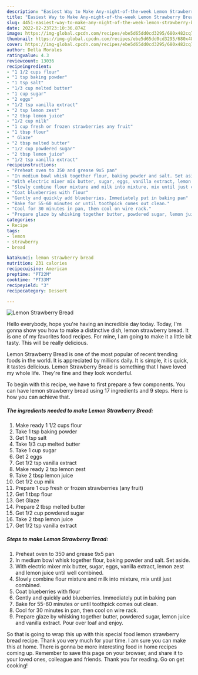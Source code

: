 ```yaml
---
description: "Easiest Way to Make Any-night-of-the-week Lemon Strawberry Bread"
title: "Easiest Way to Make Any-night-of-the-week Lemon Strawberry Bread"
slug: 4451-easiest-way-to-make-any-night-of-the-week-lemon-strawberry-bread
date: 2022-02-23T23:10:36.874Z
image: https://img-global.cpcdn.com/recipes/ebe5d65dd0cd3295/680x482cq70/lemon-strawberry-bread-recipe-main-photo.jpg
thumbnail: https://img-global.cpcdn.com/recipes/ebe5d65dd0cd3295/680x482cq70/lemon-strawberry-bread-recipe-main-photo.jpg
cover: https://img-global.cpcdn.com/recipes/ebe5d65dd0cd3295/680x482cq70/lemon-strawberry-bread-recipe-main-photo.jpg
author: Della Morales
ratingvalue: 4.3
reviewcount: 13036
recipeingredient:
- "1 1/2 cups flour"
- "1 tsp baking powder"
- "1 tsp salt"
- "1/3 cup melted butter"
- "1 cup sugar"
- "2 eggs"
- "1/2 tsp vanilla extract"
- "2 tsp lemon zest"
- "2 tbsp lemon juice"
- "1/2 cup milk"
- "1 cup fresh or frozen strawberries any fruit"
- "1 tbsp flour"
- " Glaze"
- "2 tbsp melted butter"
- "1/2 cup powdered sugar"
- "2 tbsp lemon juice"
- "1/2 tsp vanilla extract"
recipeinstructions:
- "Preheat oven to 350 and grease 9x5 pan"
- "In medium bowl whisk together flour, baking powder and salt. Set aside."
- "With electric mixer mix butter, sugar, eggs, vanilla extract, lemon zest and lemon juice until well combined."
- "Slowly combine flour mixture and milk into mixture, mix until just combined."
- "Coat blueberries with flour"
- "Gently and quickly add blueberries. Immediately put in baking pan"
- "Bake for 55-60 minutes or until toothpick comes out clean."
- "Cool for 30 minutes in pan, then cool on wire rack."
- "Prepare glaze by whisking together butter, powdered sugar, lemon juice and vanilla extract. Pour over loaf and enjoy."
categories:
- Recipe
tags:
- lemon
- strawberry
- bread

katakunci: lemon strawberry bread 
nutrition: 231 calories
recipecuisine: American
preptime: "PT22M"
cooktime: "PT33M"
recipeyield: "3"
recipecategory: Dessert

---
```



![Lemon Strawberry Bread](https://img-global.cpcdn.com/recipes/ebe5d65dd0cd3295/680x482cq70/lemon-strawberry-bread-recipe-main-photo.jpg)

Hello everybody, hope you're having an incredible day today. Today, I'm gonna show you how to make a distinctive dish, lemon strawberry bread. It is one of my favorites food recipes. For mine, I am going to make it a little bit tasty. This will be really delicious.

Lemon Strawberry Bread is one of the most popular of recent trending foods in the world. It is appreciated by millions daily. It is simple, it is quick, it tastes delicious. Lemon Strawberry Bread is something that I have loved my whole life. They're fine and they look wonderful.




To begin with this recipe, we have to first prepare a few components. You can have lemon strawberry bread using 17 ingredients and 9 steps. Here is how you can achieve that.

<!--inarticleads1-->

##### The ingredients needed to make Lemon Strawberry Bread:

1. Make ready 1 1/2 cups flour
1. Take 1 tsp baking powder
1. Get 1 tsp salt
1. Take 1/3 cup melted butter
1. Take 1 cup sugar
1. Get 2 eggs
1. Get 1/2 tsp vanilla extract
1. Make ready 2 tsp lemon zest
1. Take 2 tbsp lemon juice
1. Get 1/2 cup milk
1. Prepare 1 cup fresh or frozen strawberries (any fruit)
1. Get 1 tbsp flour
1. Get  Glaze
1. Prepare 2 tbsp melted butter
1. Get 1/2 cup powdered sugar
1. Take 2 tbsp lemon juice
1. Get 1/2 tsp vanilla extract




<!--inarticleads2-->

##### Steps to make Lemon Strawberry Bread:

1. Preheat oven to 350 and grease 9x5 pan
1. In medium bowl whisk together flour, baking powder and salt. Set aside.
1. With electric mixer mix butter, sugar, eggs, vanilla extract, lemon zest and lemon juice until well combined.
1. Slowly combine flour mixture and milk into mixture, mix until just combined.
1. Coat blueberries with flour
1. Gently and quickly add blueberries. Immediately put in baking pan
1. Bake for 55-60 minutes or until toothpick comes out clean.
1. Cool for 30 minutes in pan, then cool on wire rack.
1. Prepare glaze by whisking together butter, powdered sugar, lemon juice and vanilla extract. Pour over loaf and enjoy.




So that is going to wrap this up with this special food lemon strawberry bread recipe. Thank you very much for your time. I am sure you can make this at home. There is gonna be more interesting food in home recipes coming up. Remember to save this page on your browser, and share it to your loved ones, colleague and friends. Thank you for reading. Go on get cooking!
